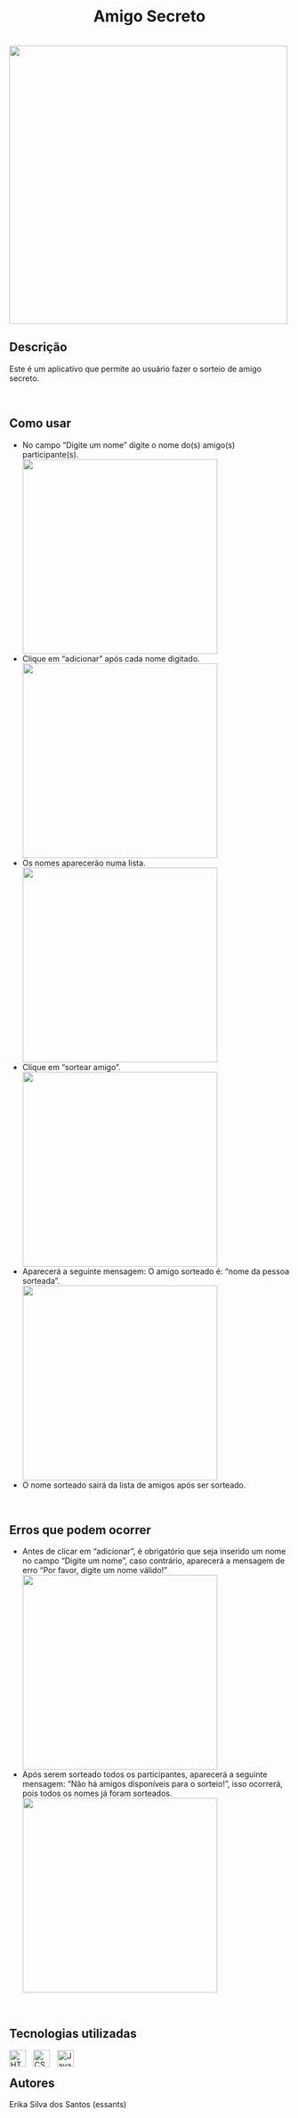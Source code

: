 <h1 align="center">Amigo Secreto</h1>
<br>
<img 
  width="500px" 
  src="https://github.com/user-attachments/assets/07ad8f9a-f8d1-473b-b3bd-6be2084bb110">

<h2 align="justified">Descrição</h2>
<p align="justified">Este é um aplicativo que permite ao usuário fazer o sorteio de amigo secreto.</p>
<br>

<h2 align="justified">Como usar</h2>
<ul>
  <li> No campo “Digite um nome” digite o nome do(s) amigo(s) participante(s).</li>
  <img 
  width="350px" 
  src= "https://github.com/user-attachments/assets/5545caa4-7977-4072-9c13-58c8e3d9458b">
  <li> Clique em “adicionar” após cada nome digitado.</li>  
  <img 
  width="350px" 
  src= "https://github.com/user-attachments/assets/089d6532-ce15-44cd-b6f4-eb5a93dce9bc" >
  <li> Os nomes aparecerão numa lista.</li>
  <img 
  width="350px" 
  src= "https://github.com/user-attachments/assets/f1f758ab-346a-4287-9e6b-335d6a96c51d" >
  <li> Clique em “sortear amigo”.</li>
  <img 
  width="350px" 
  src= "https://github.com/user-attachments/assets/74502f96-11e5-451f-a0b5-3aa8d0870dee" >
  <li> Aparecerá a seguinte mensagem: O amigo sorteado é: “nome da pessoa sorteada”.</li>
  <img 
  width="350px" 
  src= "https://github.com/user-attachments/assets/d39edb81-cd21-487e-ba79-9fd072665371" >
  <li> O nome sorteado sairá da lista de amigos após ser sorteado.</li>
</ul>
<br>

<h2 align="justified">Erros que podem ocorrer</h2>
<ul>
  <li>Antes de clicar em “adicionar”, é obrigatório que seja inserido um nome no campo “Digite um nome”, caso contrário, aparecerá a mensagem de erro “Por favor, digite um nome válido!”</li>
  <img 
  width="350px" 
  src= "https://github.com/user-attachments/assets/a32b60b2-2ce3-4eff-b33a-43406f457061" >
  <li>Após serem sorteado todos os participantes, aparecerá a seguinte mensagem: “Não há amigos disponíveis para o sorteio!”, isso ocorrerá, pois todos os nomes já foram sorteados.</li>
  <img 
  width="350px" 
  src= "https://github.com/user-attachments/assets/c0006d18-300c-4c7b-bd5c-6e3bc191ec74" >
</ul>
<br>

<h2 align="justified">Tecnologias utilizadas</h2>
<img 
    align="left" 
    alt="HTML"
    title="HTML" 
    width="30px" 
    style="padding-right: 10px;" 
    src="https://cdn.jsdelivr.net/gh/devicons/devicon@latest/icons/html5/html5-original.svg" 
/>
<img 
    align="left" 
    alt="CSS" 
    title="CSS"
    width="30px" 
    style="padding-right: 10px;" 
    src="https://cdn.jsdelivr.net/gh/devicons/devicon@latest/icons/css3/css3-original.svg" 
/>
<img 
    align="left" 
    alt="JavaScript" 
    title="JavaScript"
    width="30px" 
    style="padding-right: 10px;" 
    src="https://cdn.jsdelivr.net/gh/devicons/devicon@latest/icons/javascript/javascript-original.svg" 
/>
<br>
<h2 align="justified">Autores</h2>
<p align="justified"> Erika Silva dos Santos (essants) </p>
